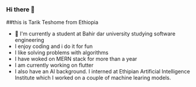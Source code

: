 ### Hi there 👋
##this is Tarik Teshome from Ethiopia
- 🌴 I'm currently a student at Bahir dar university studying software engineering
-  I enjoy coding and i do it for fun 
-  I like solving problems with algorithms 
-  I have woked on MERN stack for more than a year
-  I am currently working on flutter 
-  I also have an AI background. I interned at Ethipian Artificial Intelligence Institute which I worked on a couple of machine learing models.


<!--
**tarik350/tarik350** is a ✨ _special_ ✨ repository because its `README.md` (this file) appears on your GitHub profile.

Here are some ideas to get you started:

- 🔭 I’m currently working on ...
- 🌱 I’m currently learning ...
- 👯 I’m looking to collaborate on ...
- 🤔 I’m looking for help with ...
- 💬 Ask me about ...
- 📫 How to reach me: ...
- 😄 Pronouns: ...
- ⚡ Fun fact: ...
-->
